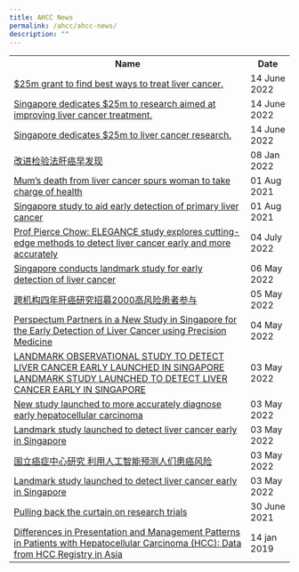 ```yaml
---
title: AHCC News
permalink: /ahcc/ahcc-news/
description: ""
---
```

<table>
   <tbody>
      <tr>
         <th>
					 Name
				</th>
				<th>
					Date
				</th>
      </tr>
		 <tr>
			 <td>
				 <a target="_blank" href="https://www.straitstimes.com/singapore/health/spore-dedicates-25m-to-liver-cancer-research-to-find-targeted-treatments">
				 $25m grant to find best ways to treat liver cancer.
				 </a>
			 </td>
			 <td>
				 14 June 2022
			 </td>
		 </tr>
		 <tr>
			 <td>
				 <a target="_blank" href="/files/AHCC/AHCC%20News/2022/grant-lhzb-14jun-p7.pdf">
				 Singapore dedicates $25m to research aimed at improving liver cancer treatment.
				 </a>
			 </td>
			 <td>
				 14 June 2022
			 </td>
		 </tr>
		 <tr>
			 <td>
				 <a target="_blank" href="files/AHCC/AHCC%20News/2022/grant-tm-14jun-p2.pdf">
				 Singapore dedicates $25m to liver cancer research.
				 </a>
			 </td>
			 <td>
				 14 June 2022
			 </td>
		 </tr>
		 <tr>
			 <td>
				 <a target="_blank" href="https://www.uweekly.sg/issue/129891">
				 改进检验法肝癌早发现
				 </a>
			 </td>
			 <td>
				 08 Jan 2022
			 </td>
		 </tr>
		 <tr>
			 <td>
				 <a target="_blank" href="https://www.straitstimes.com/singapore/moms-death-from-liver-cancer-spurs-her-to-take-charge-of-health-join-liver-cancer-study">
				 Mum’s death from liver cancer spurs woman to take charge of health  
				 </a>
			 </td>
			 <td>
				 01 Aug 2021
			 </td>
		 </tr>
		 <tr>
			 <td>
				 <a target="_blank" href="https://www.straitstimes.com/singapore/local-study-to-shore-up-defences-against-liver-cancer-deadly-but-often-detected-late">
				 Singapore study to aid early detection of primary liver cancer 
				 </a>
			 </td>
			 <td>
				 01 Aug 2021
			 </td>
		 </tr>
		 <tr>
			 <td>
				 <a target="_blank" href="https://www.oncoshot.com/blog/f6a1c9507a1d491d87c98c6768441d5b">
				 Prof Pierce Chow: ELEGANCE study explores cutting-edge methods to detect liver cancer early and more accurately 
				 </a>
			 </td>
			 <td>
				 04 July 2022
			 </td>
		 </tr>
		 <tr>
			 <td>
				 <a target="_blank" href="https://www.biospectrumasia.com/news/98/18137/singapore-conducts-landmark-study-for-early-detection-of-liver-cancer.html">
				 Singapore conducts landmark study for early detection of liver cancer
				 </a>
			 </td>
			 <td>
				 06 May 2022
			 </td>
		 </tr>
		 <tr>
			 <td>
				 <a target="_blank" href="https://www.zaobao.com.sg/news/singapore/story20210505-1144327">
				 跨机构四年肝癌研究招募2000高风险患者参与 
				 </a>
			 </td>
			 <td>
				 05 May 2022
			 </td>
		 </tr>
		 <tr>
			 <td>
				 <a target="_blank" href="https://www.perspectum.com/our-company/news/perspectum-partners-in-a-new-study-in-singapore-for-the-early-detection-of-liver-cancer-using-precision-medicine/">
				 Perspectum Partners in a New Study in Singapore for the Early Detection of Liver Cancer using Precision Medicine 
				 </a>
			 </td>
			 <td>
				 04 May 2022
			 </td>
		 </tr>
		 <tr>
			 <td>
				 <a target="_blank" href="https://www.nccs.com.sg/news/research/landmark-study-launched-to-detect-liver-cancer-early-in-singapore">
				 LANDMARK OBSERVATIONAL STUDY TO DETECT LIVER CANCER EARLY LAUNCHED IN SINGAPORE 
				 </a>
				 <br>
				 <a target="_blank" href="https://www.ntu.edu.sg/medicine/news-events/news/detail/landmark-study-launched-to-detect-liver-cancer-early-in-singapore">
				 LANDMARK STUDY LAUNCHED TO DETECT LIVER CANCER EARLY IN SINGAPORE
				 </a>
			 </td>
			 <td>
				 03 May 2022
			 </td>
		 </tr>
		 <tr>
			 <td>
				 <a target="_blank" href="https://www.news-medical.net/news/20210503/New-study-launched-to-more-accurately-diagnose-early-hepatocellular-carcinoma.aspx">
				 New study launched to more accurately diagnose early hepatocellular carcinoma  
				 </a>
			 </td>
			 <td>
				 03 May 2022
			 </td>
		 </tr>
		 <tr>
			 <td>
				 <a target="_blank" href="https://www.eurekalert.org/news-releases/673309">
				 Landmark study launched to detect liver cancer early in Singapore  
				 </a>
			 </td>
			 <td>
				 03 May 2022
			 </td>
		 </tr>
		 <tr>
			 <td>
				 <a target="_blank" href="https://www.8world.com/singapore/liver-cancer-study-1465611">
				 国立癌症中心研究 利用人工智能预测人们患癌风险  
				 </a>
			 </td>
			 <td>
				 03 May 2022
			 </td>
		 </tr>
		 <tr>
			 <td>
				 <a target="_blank" href="https://preventhealthproblems.com/prevent-health-problems/landmark-study-launched-to-detect-liver-cancer-early-in-singapore/">
				 Landmark study launched to detect liver cancer early in Singapore  
				 </a>
			 </td>
			 <td>
				 03 May 2022
			 </td>
		 </tr>
		 <tr>
			 <td>
				 <a target="_blank" href="https://www.nccs.com.sg/patient-care/Pages/pulling-back-the-curtain-on-research-trials.aspx">
				 Pulling back the curtain on research trials 
				 </a>
			 </td>
			 <td>
				 30 June 2021
			 </td>
		 </tr>
		 <tr>
			 <td>
				 <a target="_blank" href="/files/AHCC/AHCC%20News/asco-gi-id-229-c5.pdf">
				 Differences in Presentation and Management Patterns in Patients with Hepatocellular Carcinoma (HCC): Data from HCC Registry in Asia  
				 </a>
			 </td>
			 <td>
				 14 jan 2019
			 </td>
		 </tr>
   </tbody>
</table>
